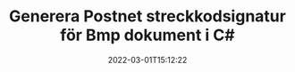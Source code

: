 ---
############################# Static ############################
layout: "auto-gen-signature"
date: 2022-03-01T15:12:22
draft: false
operation: Sign
signaturetype: Barcode
codetype: Postnet
fileformat: Bmp
productName: .NET
lang: sv
productCode: net
otherformats: pdf doc docx docm dot dotm dotx odt ott rtf xls xlsx xlsm xlsb csv ods ots xltx xltm ppt pptx pps ppsx odp otp potx potm pptm ppsm png jpg bmp gif tiff svg webp wmf
breadcrumb: Put  Barcode signature on Bmp for C#

############################# Head ############################
head_title: "eSign Bmp dokument med Postnet streckkod i C#"
head_description: "Skapa Postnet streckkodsignatur och lägg den på Bmp dokument med .NET med ett par rader kod. Använd GroupDocs Document Signature API för att signera olika filformat."

############################# Header ############################
title: "Generera Postnet streckkodsignatur för Bmp dokument i C#"
description: "esignera dina Bmp affärsdokument med Postnet streckkod. Skapa streckkodsignatur snabbt och enkelt med några rader kod för att ställa in signeringsalternativ."
bg_image: "https://cms.admin.containerize.com/templates/aspose/App_Themes/V3/images/bg/header1.png"
bg_overlay: false
button:
    enable: true

############################# SubMenu ############################
submenu:
    enable: true

    left:
        img_alt: "GroupDocs.Signature for .NET"
        image: "https://cms.admin.containerize.com/templates/groupdocs/images/product-logos/90x90-noborder/groupdocs-signature-net.png"
        product: "GroupDocs.Signature"
        platform: ".NET"



############################# About ############################
about:
    enable: true
    title: "Om GroupDocs.Signature for .NET API för streckkodsignaturer."
    content: |
        [GroupDocs.Signature for .NET](https://products.groupdocs.com/signature/net/) är ett snabbt och enkelt API för att hantera digitala dokument e-signering med streckkodstyper som UPCA, UPCE, EAN13, EAN14, Code39, Code39Extended, Code128, Codabar, Postnet, ISBN , ITF14 och många andra. Kunder kan enkelt skapa streckkoder som ger önskad text och lägga dem på PDF, Microsoft Office Words-dokument, Microsoft Office Excel-arbetsböcker, MS PowerPoint-presentationer, Adobe Photoshop-filer och olika bildformat. Streckkoder som placeras i dokument kan uppdateras, genomsökas, verifieras, raderas eller förhandsgranskas antingen. Dessutom stöds anpassning av streckkoder.
    

############################# Steps ############################
steps:
    enable: true
    title_left: "Steg för att signera Bmp med Barcode i C#"
    content_left: |
        [GroupDocs.Signature for .NET](https://products.groupdocs.com/signature/net/) ger möjlighet att signera Bmp-dokument med Barcode-signaturer snabbt och enkelt.
        
        * Skapa en instans av Signature class som tillhandahåller Bmp fil som ska signera som sökväg eller minnesström
        * Instantera SignOptions-klassen och ställ in all efterfrågad data.
        * Anropa metoden Signature.Sign() och skicka utdatafilen Bmp eller minnesström

    title_right: " Systemkrav"
    content_right: |
        GroupDocs.Signature for .NET stöds på alla större plattformar och operativsystem. Innan du kör koden nedan, se till att du har följande förutsättningar installerade på ditt system.

        * Operativsystem: Microsoft Windows, Linux, MacOS
        * Utvecklingsmiljöer: Microsoft Visual Studio, Xamarin, MonoDevelop
        * Frameworks: .NET Framework, .NET Standard, .NET Core, Mono
        * Få den senaste GroupDocs.Signature for .NET från [Nuget](https://www.nuget.org/packages/groupdocs.signature)
         
    code: |
        ```csharp    
        
        // Set up input Bmp file
        string filePath = "input.bmp";
        // Set up output file
        string outputFilePath = "output.bmp";

        // Instantiate Signature for input file
        using (var signature = new GroupDocs.Signature.Signature(filePath))
        {
                // create barcode option with predefined barcode text
                var options = new BarcodeSignOptions("BC12345678")
                {
                    // setup Barcode encoding type
                    EncodeType = BarcodeTypes.Postnet,

                    // set signature position
                    Left = 50,
                    Top = 50,
                    Width = 200,
                    Height = 50                                        
                };
                
                // sign Bmp document
                SignResult result = signature.Sign(outputFilePath, options);
        }

        ```

############################# Demos ############################
demos:
    enable: true
    title: "Signerar Bmp dokument med Barcode Live Demo"
    content: |
       Signera filen Bmp med olika signaturer just nu genom att besöka webbplatsen [GroupDocs.Signature App](https://products.groupdocs.app/signature/family). Gratis onlinedemo väntar på dig.

        
############################# About Formats ############################
about_formats:
    enable: true
    format:
        # format loop
        - icon: "fas fa-barcode"
          title: "About Postnet Barcode"
          content: |
            POSTNET (Postal Numeric Encoding Technique) är en streckkodssymbolik som används av United States Postal Service för att hjälpa till med att dirigera post.
          characterset: |
             Numeriska siffror (0-9).
          textcapacity: |
             Upp till 11 tecken.
          image: |
             iVBORw0KGgoAAAANSUhEUgAAACcAAAAjCAYAAAAXMhMjAAAAAXNSR0IArs4c6QAAAARnQU1BAACxjwv8YQUAAAAJcEhZcwAADsMAAA7DAcdvqGQAAACeSURBVFhH7c7BCkMxEELR/P9Pp1LoRrCXpi4Cbw5kIRKZtS82x52a407Ncae+HrfWer8Pyr+i/3NcQv/nuIT+z3EJ/X/Ocf9mlxuhsXZ2uREaa2eXG6Gxdna5ERprZ5cbobF2drkRGmtnlxuhsXZ2uREaa2eXG6Gxdna5ERprZ5cbobF2drkRGmtnlxuhsXZ2ubnAHHdqjjt18XF7vwDevzbHqsQWPwAAAABJRU5ErkJggg==

          link: ""

############################# More Formats ############################
more_formats:
    enable: true
    title: "Andra stödda Barcode-signaturer för C#"
    content: |
        "Du kan också signera Bmp med andra signaturtyper. Se listan nedan."
    format: 
        
       
back_to_top:
    enable: true
---